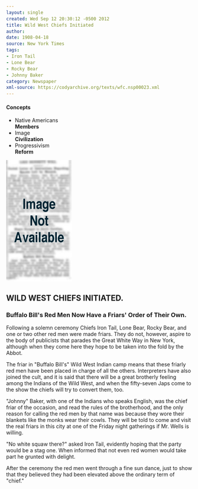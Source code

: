 ```yaml
---
layout: single
created: Wed Sep 12 20:30:12 -0500 2012
title: Wild West Chiefs Initiated
author: 
date: 1908-04-18
source: New York Times
tags:
- Iron Tail
- Lone Bear
- Rocky Bear
- Johnny Baker
category: Newspaper
xml-source: https://codyarchive.org/texts/wfc.nsp00023.xml
---
```


<div class="concepts">
    <h4>Concepts</h4>
    <div class="keywords">
        <ul>
            <li>
                <span title="NA:Members" style="background-color: transparent; ">
                    <a title="NA:Members" onmouseover="highlightSpan(this.getAttribute('title'))">
                        Native Americans <br>
                        <strong>Members</strong>
                    </a>
                </span>
            </li>
            <li>
                <span title="Image:Civilization" style="background-color: transparent; ">
                    <a title="Image:Civilization" onmouseover="highlightSpan(this.getAttribute('title'))">
                        Image <br>
                        <strong>Civilization</strong>
                    </a>
                </span>
            </li>
            <li>
                <span title="Progressivism:Reform" style="background-color: transparent; ">
                    <a title="Progressivism:Reform" onmouseover="highlightSpan(this.getAttribute('title'))">
                        Progressivism <br>
                        <strong>Reform</strong>
                    </a>
                </span>
            </li>
        </ul>
    </div>
</div>

![Image not available](/figures/default_document.png "Image not available")

## WILD WEST CHIEFS INITIATED.

### Buffalo Bill's Red Men Now Have a Friars' Order of Their Own.

Following a solemn ceremony Chiefs <span title="NA:Members" style="background-color: transparent; ">Iron Tail, Lone Bear, Rocky Bear</span>, and one or two other red men were made friars. They do not, however, aspire to the body of publicists that parades the Great White Way in New York, although when they come here they hope to be taken into the fold by the Abbot.

The friar in "Buffalo Bill's" Wild West Indian camp <span title="Image:Civilization" style="background-color: transparent; ">means that these friarly red men have been placed in charge of all the others. Interpreters have also joined the cult, and it is said that there will be a great brotherly feeling among the Indians of the Wild West, and when the fifty-seven Japs come to the show the chiefs will try to convert them, too.</span>

"Johnny" Baker, with one of the Indians who speaks English, was the chief friar of the occasion, and read the rules of the brotherhood, and the only reason for calling the red men by that name was because they wore their blankets like the monks wear their cowls. They will be told to come and visit the real friars in this city at one of the Friday night gatherings if Mr. Wells is willing.

"No white squaw there?" asked Iron Tail, evidently hoping that the party would be a stag one. When informed that not even red women would take part he grunted with delight.

After the ceremony <span title="Progressivism:Reform" style="background-color: transparent; ">the red men went through a fine sun dance, just to show that they believed they had been elevated above the ordinary term of "chief."</span>